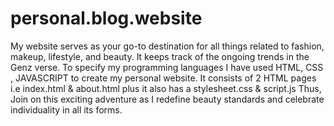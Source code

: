 # personal.blog.website
My website serves as your go-to destination for all things related to fashion, makeup, lifestyle, and beauty. It keeps track of the ongoing trends in the Genz verse. To  specify my programming languages I have used HTML,  CSS , JAVASCRIPT to create my personal website.
It consists of 2 HTML pages i.e index.html & about.html
plus it also has a stylesheet.css & script.js
Thus, Join on this exciting adventure as I redefine beauty standards and celebrate individuality in all its forms.
